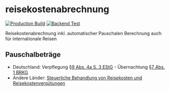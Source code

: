 # reisekostenabrechnung

[![Production Build](https://github.com/david-loe/reisekostenabrechnung/actions/workflows/production-build.yml/badge.svg)](https://github.com/david-loe/reisekostenabrechnung/actions/workflows/production-build.yml)
[![Backend Test](https://github.com/david-loe/reisekostenabrechnung/actions/workflows/backend-test.yml/badge.svg)](https://github.com/david-loe/reisekostenabrechnung/actions/workflows/backend-test.yml)

Reisekostenabrechnung inkl. automatischer Pauschalen Berechnung auch für internationale Reisen

## Pauschalbeträge

- Deutschland: Verpflegung [§9 Abs. 4a S. 3 EStG](https://www.gesetze-im-internet.de/estg/__9.html) - Übernachtung [§7 Abs. 1 BRKG](https://www.gesetze-im-internet.de/brkg_2005/__7.html)
- Andere Länder:  [Steuerliche Behandlung von Reisekosten und Reisekostenvergütungen](https://www.bundesfinanzministerium.de/Content/DE/Downloads/BMF_Schreiben/Steuerarten/Lohnsteuer/2022-11-23-steuerliche-behandlung-reisekosten-reisekostenverguetungen-2023.pdf)